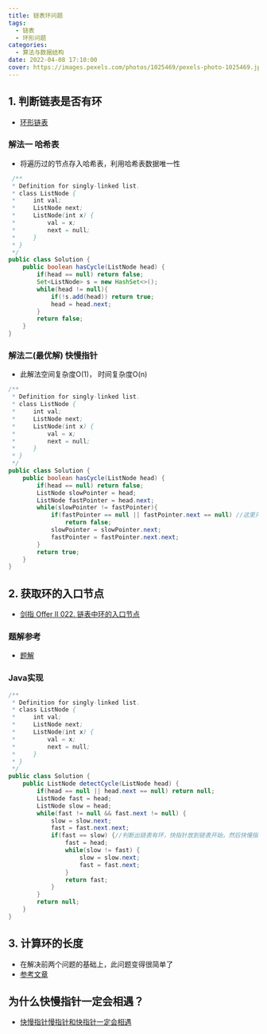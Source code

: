 ```yaml
---
title: 链表环问题
tags:
  - 链表
  - 环形问题 
categories:
  - 算法与数据结构
date: 2022-04-08 17:10:00
cover: https://images.pexels.com/photos/1025469/pexels-photo-1025469.jpeg?auto=compress&cs=tinysrgb&dpr=2&w=500
---
```


## 1. 判断链表是否有环
- [环形链表](https://leetcode-cn.com/problems/linked-list-cycle/)

### 解法一 哈希表
- 将遍历过的节点存入哈希表，利用哈希表数据唯一性
```java
 /**
 * Definition for singly-linked list.
 * class ListNode {
 *     int val;
 *     ListNode next;
 *     ListNode(int x) {
 *         val = x;
 *         next = null;
 *     }
 * }
 */
public class Solution {
    public boolean hasCycle(ListNode head) {
        if(head == null) return false;
        Set<ListNode> s = new HashSet<>();
        while(head != null){
            if(!s.add(head)) return true;
            head = head.next;
        }
        return false;
    }
}
 ```

### 解法二(最优解) 快慢指针
- 此解法空间复杂度O(1)， 时间复杂度O(n)
```java
/**
 * Definition for singly-linked list.
 * class ListNode {
 *     int val;
 *     ListNode next;
 *     ListNode(int x) {
 *         val = x;
 *         next = null;
 *     }
 * }
 */
public class Solution {
    public boolean hasCycle(ListNode head) {
        if(head == null) return false;
        ListNode slowPointer = head;
        ListNode fastPointer = head.next;
        while(slowPointer != fastPointer){
            if(fastPointer == null || fastPointer.next == null) //这里只需判断fastPointer
                return false;
            slowPointer = slowPointer.next;
            fastPointer = fastPointer.next.next;
        }
        return true;
    }
}
```

## 2. 获取环的入口节点
- [剑指 Offer II 022. 链表中环的入口节点](https://leetcode-cn.com/problems/c32eOV/)
### 题解参考
- [题解](https://leetcode-cn.com/problems/c32eOV/solution/jian-zhi-offer-ii-022-lian-biao-zhong-hu-8f1m/)
### Java实现
```java
/**
 * Definition for singly-linked list.
 * class ListNode {
 *     int val;
 *     ListNode next;
 *     ListNode(int x) {
 *         val = x;
 *         next = null;
 *     }
 * }
 */
public class Solution {
    public ListNode detectCycle(ListNode head) {
        if(head == null || head.next == null) return null;
        ListNode fast = head;
        ListNode slow = head;
        while(fast != null && fast.next != null) {
            slow = slow.next;
            fast = fast.next.next;
            if(fast == slow) {//判断出链表有环，快指针放到链表开始，然后快慢指针同速度前进
                fast = head;
                while(slow != fast) {
                    slow = slow.next;
                    fast = fast.next;
                }
                return fast;
            }
        }
        return null;
    }
}
```


## 3. 计算环的长度
- 在解决前两个问题的基础上，此问题变得很简单了
- [参考文章](https://blog.csdn.net/yuiop123455/article/details/108974001)


## 为什么快慢指针一定会相遇？
- [快慢指针慢指针和快指针一定会相遇](https://blog.csdn.net/Leslie5205912/article/details/89386769)